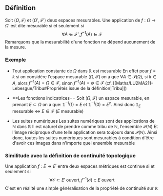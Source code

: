 ## Définition
Soit $(\Omega, \mathcal F)$ et $(\Omega', \mathcal F')$ deux espaces mesurables. Une application de $f: \Omega \to \Omega'$ est dite mesurable si et seulement si
$$\forall A \in \mathcal F', f^{-1}(A) \in \mathcal F$$
Remarquons que la mesurabilité d'une fonction ne dépend aucunement de la mesure.
### Exemple
- Tout application constante de $\Omega$ dans $\mathbb R$ est mesurable
	En effet pour $f = k$ si on considère l'espace mesurable $(\Omega, \mathcal F)$ on a que
	$\forall A \in \mathcal P(\Omega)$, si $k \in A$, alors $f^{-1}(A) = \Omega \in \mathcal F$, sinon $f^{-1}(A) = \emptyset \in \mathcal F$ (cf. [[Maths/LU2MA211-Lebesgue/Tribu#Propriétés issue de la définition|Tribu]])

- ==Les fonctions indicatrices==
	Soit $(\Omega, \mathcal F)$ un espace mesurable, en prenant $E \subset \Omega$ on a que:
	$\mathbb 1^{-1}(1) = E$ et $\mathbb 1^{-1}(0) = E^c$. 
	Ainsi donc $\mathbb 1_{E}$ mesurable $\Leftrightarrow$ $E \in \mathcal F$ ($E$ mesurable)

- Les suites numériques
	 Les suites numériques sont des applications de $\mathbb{N}$ dans $\mathbb R$
	 Il est naturel de prendre comme tribu de $\mathbb N$, l'ensemble $\mathcal P(\mathbb N)$
	 Et l'image réciproque d'une telle application sera toujours dans $\mathcal P(\mathbb N)$.
	 Ainsi donc, toutes les suites numériques sont mesurables à condition d'être d'avoir ces images dans n'importe quel ensemble mesurable


### Similitude avec la définition de continuité topologique
Une application $f: E \to E'$ entre deux espaces métriques est continue si et seulement si
$$\forall \mathcal O \subset E' \text{ ouvert}, f^{-1}(\mathcal O) \subset E \text{ ouvert}$$
C'est en réalité une simple généralisation de la propriété de continuité sur $\mathbb R$ 